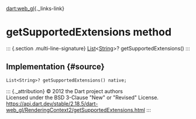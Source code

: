 [dart:web\_gl](../../dart-web_gl/dart-web_gl-library){._links-link}

getSupportedExtensions method
=============================

::: {.section .multi-line-signature}
[List](../../dart-core/list-class)\<[String](../../dart-core/string-class)\>?
getSupportedExtensions()
:::

Implementation {#source}
--------------

``` {.language-dart data-language="dart"}
List<String>? getSupportedExtensions() native;
```

::: {._attribution}
© 2012 the Dart project authors\
Licensed under the BSD 3-Clause \"New\" or \"Revised\" License.\
<https://api.dart.dev/stable/2.18.5/dart-web_gl/RenderingContext2/getSupportedExtensions.html>
:::
